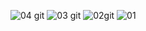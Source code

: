 
![04 git](https://user-images.githubusercontent.com/67908082/114690629-442e4f80-9ced-11eb-9944-57e4d15da168.png)
![03 git](https://user-images.githubusercontent.com/67908082/114690631-44c6e600-9ced-11eb-85c4-ea87499e5bfe.png)
![02git](https://user-images.githubusercontent.com/67908082/114690634-455f7c80-9ced-11eb-8ccb-b2a7acb279f0.png)
![01](https://user-images.githubusercontent.com/67908082/114690635-455f7c80-9ced-11eb-8af8-9af9df5a6d7a.png)
